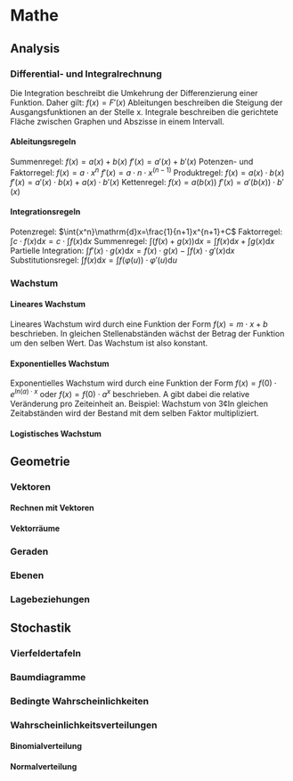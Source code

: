 # Mathe
## Analysis
### Differential- und Integralrechnung
Die Integration beschreibt die Umkehrung der Differenzierung einer Funktion. Daher gilt:
$f(x)=F'(x)$
Ableitungen beschreiben die Steigung der Ausgangsfunktionen an der Stelle x.
Integrale beschreiben die gerichtete Fläche zwischen Graphen und Abszisse in einem Intervall.
#### Ableitungsregeln
Summenregel:
$f(x)=a(x)+b(x)$
$f'(x)=a'(x)+b'(x)$
Potenzen- und Faktorregel:
$f(x)=a\cdot{x^n}$
$f'(x)=a\cdot{n\cdot{x^{(n-1)}}}$
Produktregel:
$f(x)=a(x)\cdot{b(x)}$
$f'(x)=a'(x)\cdot{b(x)}+a(x)\cdot{b'(x)}$
Kettenregel:
$f(x)=a(b(x))$
$f'(x)=a'(b(x))\cdot{b'(x)}$
#### Integrationsregeln
Potenzregel: $\int{x^n}\mathrm{d}x=\frac{1}{n+1}x^{n+1}+C$
Faktorregel: $\int c \cdot f(x) \mathrm{d} x =c \cdot \int f(x)\mathrm{d}x$
Summenregel: $\int\left(f(x)+g(x)\right)\mathrm{d}x =\int f(x) \mathrm{d}x+\int g(x)\mathrm{d}x$
Partielle Integration: $\int f'(x)\cdot g(x)\mathrm{d}x=f(x)\cdot g(x)-\int f(x)\cdot g'(x)\mathrm{d}x$
Substitutionsregel: $\int f(x)\mathrm{d}x=\int f(\varphi(u))\cdot\varphi'(u) \mathrm{d}u$
### Wachstum
#### Lineares Wachstum
Lineares Wachstum wird durch eine Funktion der Form $f(x)=m\cdot x+b$ beschrieben. In gleichen Stellenabständen wächst der Betrag der Funktion um den selben Wert. Das Wachstum ist also konstant.
#### Exponentielles Wachstum
Exponentielles Wachstum wird durch eine Funktion der Form $f(x)=f(0)\cdot e^{ln(a)\cdot x}$ oder $f(x)=f(0)\cdot a^x$ beschrieben. A gibt dabei die relative Veränderung pro Zeiteinheit an.
Beispiel:
Wachstum von $3\cent$In gleichen Zeitabständen wird der Bestand mit dem selben Faktor multipliziert.
#### Logistisches Wachstum
## Geometrie
### Vektoren
#### Rechnen mit Vektoren
#### Vektorräume
### Geraden
### Ebenen
### Lagebeziehungen
## Stochastik
### Vierfeldertafeln
### Baumdiagramme
### Bedingte Wahrscheinlichkeiten
### Wahrscheinlichkeitsverteilungen
#### Binomialverteilung
#### Normalverteilung
